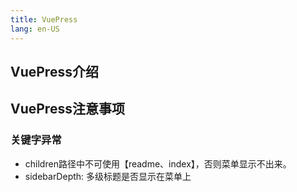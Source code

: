 ```yaml
---
title: VuePress
lang: en-US
---
```



## VuePress介绍


## VuePress注意事项


### 关键字异常

- children路径中不可使用【readme、index】，否则菜单显示不出来。
- sidebarDepth: 多级标题是否显示在菜单上

























